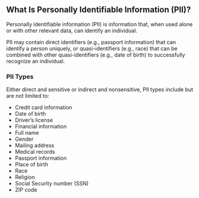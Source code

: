 ## What Is Personally Identifiable Information (PII)?

Personally identifiable information (PII) is information that, when used alone or with other relevant data, can identify an individual.

PII may contain direct identifiers (e.g., passport information) that can identify a person uniquely, or quasi-identifiers (e.g., race) that can be combined with other quasi-identifiers (e.g., date of birth) to successfully recognize an individual.

### PII Types

Either direct and sensitive or indirect and nonsensitive, PII types include but are not limited to:

- Credit card information
- Date of birth
- Driver’s license
- Financial information
- Full name
- Gender
- Mailing address
- Medical records
- Passport information
- Place of birth
- Race
- Religion
- Social Security number (SSN)
- ZIP code